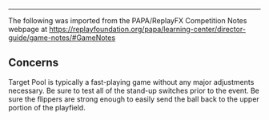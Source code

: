 ***
The following was imported from the PAPA/ReplayFX Competition Notes webpage at https://replayfoundation.org/papa/learning-center/director-guide/game-notes/#GameNotes
## Concerns
            
Target Pool is typically a fast-playing game without any major adjustments necessary. Be sure to test all of the stand-up switches prior to the event. Be sure the flippers are strong enough to easily send the ball back to the upper portion of the playfield.
